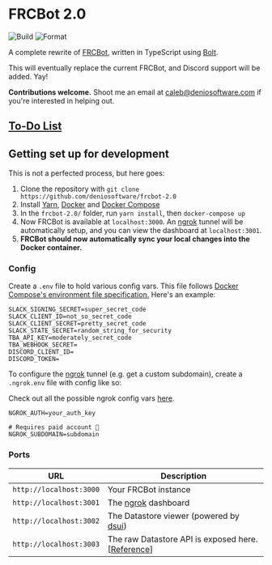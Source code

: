 # FRCBot 2.0

![Build](https://github.com/deniosoftware/frcbot-2.0/workflows/Build/badge.svg)
![Format](https://github.com/deniosoftware/frcbot-2.0/workflows/Format/badge.svg)

A complete rewrite of [FRCBot](https://github.com/deniosoftware/frcbot), written in TypeScript using [Bolt](https://slack.dev/bolt-js).

This will eventually replace the current FRCBot, and Discord support will be added. Yay!

**Contributions welcome.** Shoot me an email at caleb@deniosoftware.com if you're interested in helping out.

## [To-Do List](https://github.com/deniosoftware/frcbot-2.0/projects/1)

## Getting set up for development

This is not a perfected process, but here goes:

1. Clone the repository with `git clone https://github.com/deniosoftware/frcbot-2.0`
2. Install [Yarn](https://yarnpkg.com), [Docker](https://docker.com) and [Docker Compose](https://docs.docker.com/compose/install)
3. In the `frcbot-2.0/` folder, run `yarn install`, then `docker-compose up`
4. Now FRCBot is available at `localhost:3000`. An [ngrok](https://ngrok.com) tunnel will be automatically setup, and you can view the dashboard at `localhost:3001`.
5. **FRCBot should now automatically sync your local changes into the Docker container.**

### Config

Create a `.env` file to hold various config vars. This file follows [Docker Compose's environment file specification.](https://docs.docker.com/compose/compose-file/#env_file) Here's an example:

```
SLACK_SIGNING_SECRET=super_secret_code
SLACK_CLIENT_ID=not_so_secret_code
SLACK_CLIENT_SECRET=pretty_secret_code
SLACK_STATE_SECRET=random_string_for_security
TBA_API_KEY=moderately_secret_code
TBA_WEBHOOK_SECRET=
DISCORD_CLIENT_ID=
DISCORD_TOKEN=
```

To configure the [ngrok](https://ngrok.com) tunnel (e.g. get a custom subdomain), create a `.ngrok.env` file with config like so:

Check out all the possible ngrok config vars [here](https://github.com/wernight/docker-ngrok#environment-variables).

```
NGROK_AUTH=your_auth_key

# Requires paid account 🔽
NGROK_SUBDOMAIN=subdomain
```

### Ports

| URL                     | Description                                                                                                       |
| ----------------------- | ----------------------------------------------------------------------------------------------------------------- |
| `http://localhost:3000` | Your FRCBot instance                                                                                              |
| `http://localhost:3001` | The [ngrok](https://ngrok.com) dashboard                                                                          |
| `http://localhost:3002` | The Datastore viewer (powered by [dsui](https://github.com/streamrail/dsui))                                      |
| `http://localhost:3003` | The raw Datastore API is exposed here. [[Reference](https://cloud.google.com/datastore/docs/reference/data/rest)] |
